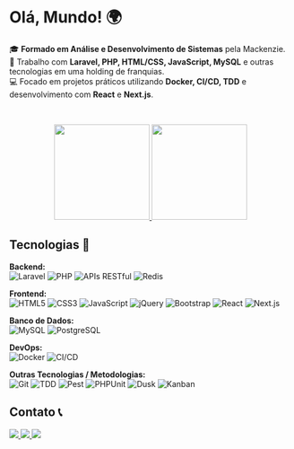 # Olá, Mundo! 🌍

🎓 **Formado em Análise e Desenvolvimento de Sistemas** pela Mackenzie.  
💼 Trabalho com **Laravel, PHP, HTML/CSS, JavaScript, MySQL** e outras tecnologias em uma holding de franquias.  
💻 Focado em projetos práticos utilizando **Docker, CI/CD, TDD** e desenvolvimento com **React** e **Next.js**.

<br>

<p align="center">
  <a href="https://github.com/gustavocamalionti" target="_blank">
    <img height="170em" src="https://github-readme-stats-eight-theta.vercel.app/api?username=gustavocamalionti&show_icons=true&theme=dracula&include_all_commits=true&count_private=true"/>
    <img height="170em" src="https://github-readme-stats-eight-theta.vercel.app/api/top-langs/?username=gustavocamalionti&layout=compact&langs_count=8&theme=dracula"/>
  </a>
</p>

## Tecnologias 🚀

**Backend:**  
![Laravel](https://img.shields.io/badge/Laravel-FF2D20?style=for-the-badge&logo=laravel&logoColor=white) 
![PHP](https://img.shields.io/badge/PHP-777BB4?style=for-the-badge&logo=php&logoColor=white) 
![APIs RESTful](https://img.shields.io/badge/APIs_RESTful-000000?style=for-the-badge&logo=api&logoColor=white) 
![Redis](https://img.shields.io/badge/Redis-DC382D?style=for-the-badge&logo=redis&logoColor=white)

**Frontend:**  
![HTML5](https://img.shields.io/badge/HTML5-E34F26?style=for-the-badge&logo=html5&logoColor=white) 
![CSS3](https://img.shields.io/badge/CSS3-1572B6?style=for-the-badge&logo=css3&logoColor=white) 
![JavaScript](https://img.shields.io/badge/JavaScript-F7DF1E?style=for-the-badge&logo=javascript&logoColor=black) 
![jQuery](https://img.shields.io/badge/jQuery-0769AD?style=for-the-badge&logo=jquery&logoColor=white) 
![Bootstrap](https://img.shields.io/badge/Bootstrap-563D7C?style=for-the-badge&logo=bootstrap&logoColor=white) 
![React](https://img.shields.io/badge/React-61DAFB?style=for-the-badge&logo=react&logoColor=black) 
![Next.js](https://img.shields.io/badge/Next.js-000000?style=for-the-badge&logo=next.js&logoColor=white) 

**Banco de Dados:**  
![MySQL](https://img.shields.io/badge/MySQL-4479A1?style=for-the-badge&logo=mysql&logoColor=white) 
![PostgreSQL](https://img.shields.io/badge/PostgreSQL-4169E1?style=for-the-badge&logo=postgresql&logoColor=white) 

**DevOps:**  
![Docker](https://img.shields.io/badge/Docker-2496ED?style=for-the-badge&logo=docker&logoColor=white) 
![CI/CD](https://img.shields.io/badge/CI/CD-000000?style=for-the-badge&logo=jenkins&logoColor=white) 

**Outras Tecnologias / Metodologias:**  
![Git](https://img.shields.io/badge/Git-F05032?style=for-the-badge&logo=git&logoColor=white) 
![TDD](https://img.shields.io/badge/TDD-000000?style=for-the-badge&logo=testing&logoColor=white) 
![Pest](https://img.shields.io/badge/Pest-000000?style=for-the-badge&logo=pest&logoColor=white) 
![PHPUnit](https://img.shields.io/badge/PHPUnit-000000?style=for-the-badge&logo=phpunit&logoColor=white) 
![Dusk](https://img.shields.io/badge/Dusk-000000?style=for-the-badge&logo=laravel&logoColor=white) 
![Kanban](https://img.shields.io/badge/Kanban-000000?style=for-the-badge&logo=trello&logoColor=white)

## Contato 📞

<div align="start">
  <a href="mailto:gustavocamalionti@outlook.com">
    <img src="https://img.shields.io/badge/Microsoft_Outlook-0078D4?style=for-the-badge&logo=microsoft-outlook&logoColor=white" target="_blank">
  </a>
  
  <a href="https://www.linkedin.com/in/gustavocamalionti/" target="_blank">
    <img src="https://img.shields.io/badge/-LinkedIn-%230077B5?style=for-the-badge&logo=linkedin&logoColor=white">
  </a>
  
  <a href="https://api.whatsapp.com/send?phone=5519982230726" target="_blank">
    <img src="https://img.shields.io/badge/WhatsApp-25D366?style=for-the-badge&logo=whatsapp&logoColor=white">
  </a>
</div>

